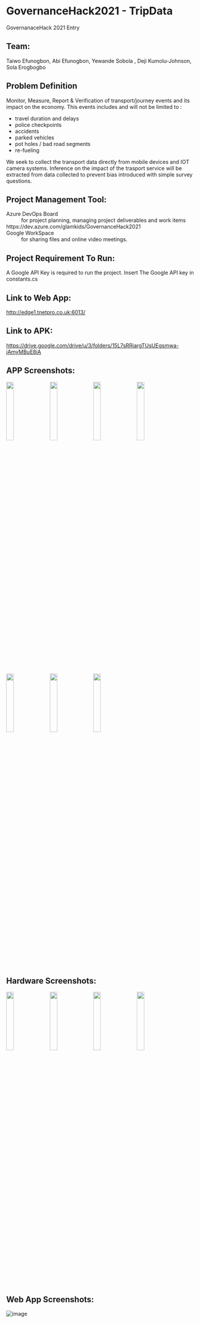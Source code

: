 # GovernanceHack2021 - TripData

GovernanaceHack 2021 Entry 

## Team: 
Taiwo Efunogbon, Abi Efunogbon, Yewande Sobola , Deji Kumolu-Johnson, Sola Erogbogbo


## Problem Definition

Monitor, Measure, Report & Verification of transport/journey events and its impact on the economy. This events includes and will not be limited to :
- travel duration and delays
- police checkpoints
- accidents
- parked vehicles
- pot holes / bad road segments
- re-fueling

We seek to collect the transport data directly from mobile devices and IOT camera systems. Inference on the impact of the trasport service will be extracted from data collected to prevent bias introduced with simple survey questions.


## Project Management Tool:

<dl>
  <dt>Azure DevOps Board</dt>
  <dd>for project planning, managing project deliverables and work items </dd>
   https://dev.azure.com/glamkids/GovernanceHack2021 
  
  <dt>Google WorkSpace</dt>
  <dd> for sharing files and online video meetings.</dd>
</dl>


## Project Requirement To Run:
A Google API Key is required to run the project. Insert The Google API key in constants.cs


## Link to Web App:
http://edge1.tnetpro.co.uk:6013/


## Link to APK:
https://drive.google.com/drive/u/3/folders/15L7sRRjargTUsUEgsmwa-jAmyMBuE8iA



## APP Screenshots:
<p float="left">
<img src="https://user-images.githubusercontent.com/28142790/122923701-dc375d80-d35c-11eb-9ddb-0cb104bb2eb4.png" height= "20%" width="20%"/> &nbsp;&nbsp;
<img src="https://user-images.githubusercontent.com/28142790/122923817-fc671c80-d35c-11eb-9e18-596d9e81ae4c.png" height= "20%" width="20%"/> &nbsp;&nbsp; 
<img src="https://user-images.githubusercontent.com/28142790/123070631-d51b5880-d40b-11eb-97cf-9d439e782aa5.png" height= "20%" width="20%"/> &nbsp;&nbsp;
<img src="https://user-images.githubusercontent.com/28142790/122923877-0b4dcf00-d35d-11eb-8da6-adeb6e124e50.png" height= "20%" width="20%"/> &nbsp;&nbsp;
<img src="https://user-images.githubusercontent.com/28142790/122923912-17399100-d35d-11eb-92d4-7aafe30c7cd9.png" height= "20%" width="20%"/> &nbsp;&nbsp;
<img src="https://user-images.githubusercontent.com/28142790/122923936-1c96db80-d35d-11eb-8099-17ae74dcc501.png" height= "20%" width="20%"/> &nbsp;&nbsp;
<img src="https://user-images.githubusercontent.com/28142790/122924178-64b5fe00-d35d-11eb-86fe-397b13182211.png" height= "20%" width="20%"/>
</p>

## Hardware Screenshots:
<p float="left">
<img src="https://user-images.githubusercontent.com/28142790/122924016-333d3280-d35d-11eb-8bbc-28bef52288eb.png" height= "20%" width="20%"/> &nbsp;&nbsp;
<img src="https://user-images.githubusercontent.com/28142790/122924047-3c2e0400-d35d-11eb-8125-117f40354c4e.png" height= "20%" width="20%" /> &nbsp;&nbsp;
<img src="https://user-images.githubusercontent.com/28142790/122963314-0fd6af80-d37e-11eb-8700-ed2fd7b6aa4f.png" height= "20%" width="20%" /> &nbsp;&nbsp;
<img src="https://user-images.githubusercontent.com/28142790/122963389-20872580-d37e-11eb-82ec-2f940d80987d.png" height= "20%" width="20%" />


</p>


## Web App Screenshots:
![image](https://user-images.githubusercontent.com/28142790/122984588-158bbf80-d395-11eb-8d50-b83863aebcd1.png)

